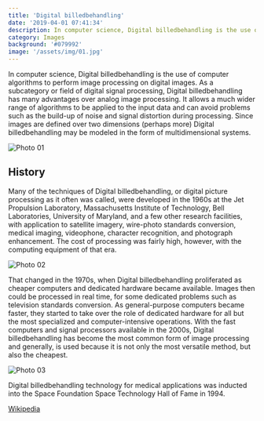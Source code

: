 ```yaml
---
title: 'Digital billedbehandling'
date: '2019-04-01 07:41:34'
description: In computer science, Digital billedbehandling is the use of computer algorithms to perform image processing on digital images.
category: Images
background: '#079992'
image: '/assets/img/01.jpg'
---
```


In computer science, 
Digital billedbehandling is the use of computer algorithms to perform image processing on digital images. As a subcategory or field of digital signal processing, 
Digital billedbehandling has many advantages over analog image processing. It allows a much wider range of algorithms to be applied to the input data and can avoid problems such as the build-up of noise and signal distortion during processing. Since images are defined over two dimensions (perhaps more) 
Digital billedbehandling may be modeled in the form of multidimensional systems.

![Photo 01](/assets/img/01.jpg)

## History

Many of the techniques of 
Digital billedbehandling, or digital picture processing as it often was called, were developed in the 1960s at the Jet Propulsion Laboratory, Massachusetts Institute of Technology, Bell Laboratories, University of Maryland, and a few other research facilities, with application to satellite imagery, wire-photo standards conversion, medical imaging, videophone, character recognition, and photograph enhancement. The cost of processing was fairly high, however, with the computing equipment of that era.

![Photo 02](/assets/img/02.jpg)

That changed in the 1970s, when 
Digital billedbehandling proliferated as cheaper computers and dedicated hardware became available. Images then could be processed in real time, for some dedicated problems such as television standards conversion. As general-purpose computers became faster, they started to take over the role of dedicated hardware for all but the most specialized and computer-intensive operations. With the fast computers and signal processors available in the 2000s, 
Digital billedbehandling has become the most common form of image processing and generally, is used because it is not only the most versatile method, but also the cheapest.

![Photo 03](/assets/img/03.jpg)


Digital billedbehandling technology for medical applications was inducted into the Space Foundation Space Technology Hall of Fame in 1994.

[Wikipedia](https://en.wikipedia.org/wiki/Digital_image_processing)
